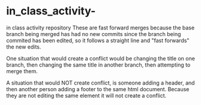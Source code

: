 # in_class_activity-
in class activity repository 
These are fast forward merges because the base branch being merged has had no new commits since the branch being commited has been edited, so it follows a straight line and "fast forwards" the new edits. 

One situation that would create a conflict would be changing the title on one branch, then changing the same title in another branch, then attempting to merge them. 

A situation that would NOT create conflict, is someone adding a header, and then another person adding a footer to the same html document. Because they are not editing the same element it will not create a conflict.
